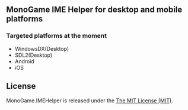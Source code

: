 ## MonoGame IME Helper for desktop and mobile platforms

### Targeted platforms at the moment

- WindowsDX(Desktop)
- SDL2(Desktop)
- Android
- iOS

## License

MonoGame.IMEHelper is released under the [The MIT License (MIT)](https://github.com/ryancheung/MonoGame.IMEHelper/blob/master/LICENSE).
